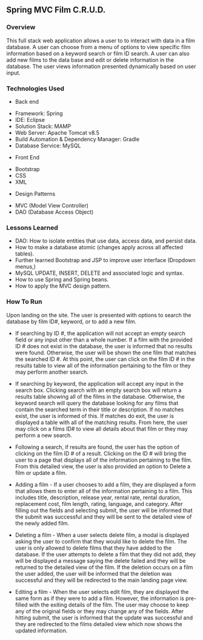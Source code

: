 ## Spring MVC Film C.R.U.D.

### Overview
This full stack web application allows a user to to interact with data in a film database. A user can choose from a menu of options to view specific film information based on a keyword search or film ID search. A user can also add new films to the data base and edit or delete information in the database. The user views information presented dynamically based on user input.

### Technologies Used
* Back end
- Framework: Spring
- IDE: Eclipse
- Solution Stack: MAMP
- Web Server: Apache Tomcat v8.5
- Build Automation & Dependency Manager: Gradle
- Database Service: MySQL
* Front End
- Bootstrap
- CSS
- XML
* Design Patterns
- MVC (Model View Controller)
- DAO (Database Access Object)

### Lessons Learned
- DAO: How to isolate entities that use data, access data, and persist data.
- How to make a database atomic (changes apply across all affected tables).
- Further learned Bootstrap and JSP to improve user interface (Dropdown menus,)
- MySQL UPDATE, INSERT, DELETE and associated logic and syntax.
- How to use Spring and Spring beans.
- How to apply the MVC design pattern.

### How To Run

Upon landing on the site. The user is presented with options to search the database by film ID#, keyword, or to add a new film.

* If searching by ID #, the application will not accept an empty search field or any input other than a whole number. If a film with the provided ID # does not exist in the database, the user is informed that no results were found. Otherwise, the user will be shown the one film that matches the searched ID #. At this point, the user can click on the film ID # in the results table to view all of the information pertaining to the film or they may perform another search.

* If searching by keyword, the application will accept any input in the search box. Clicking search with an empty search box will return a results table showing all of the films in the database. Otherwise, the keyword search will query the database looking for any films that contain the searched term in their title or description. If no matches exist, the user is informed of this. If matches do exit, the user is displayed a table with all of the matching results. From here, the user may click on a films ID# to view all details about that film or they may perform a new search.

* Following a search, if results are found, the user has the option of clicking on the film ID # of a result. Clicking on the ID # will bring the user to a page that displays all of the information pertaining to the film. From this detailed view, the user is also provided an option to Delete a film or update a film.

* Adding a film - If a user chooses to add a film, they are displayed a form that allows them to enter all of the information pertaining to a film. This includes title, description, release year, rental rate, rental duration, replacement cost, film length, rating, language, and category. After filling out the fields and selecting submit, the user will be informed that the submit was successful and they will be sent to the detailed view of the newly added film.

* Deleting a film - When a user selects delete film, a modal is displayed asking the user to confirm that they would like to delete the film. The user is only allowed to delete films that they have added to the database. If the user attempts to delete a film that they did not add, they will be displayed a message saying the delete failed and they will be returned to the detailed view of the film. If the deletion occurs on a film the user added, the user will be informed that the deletion was successful and they will be redirected to the main landing page view.

* Editing a film - When the user selects edit film, they are displayed the same form as if they were to add a film. However, the information is pre-filled with the exiting details of the film. The user may choose to keep any of the original fields or they may change any of the fields. After hitting submit, the user is informed that the update was successful and they are redirected to the films detailed view which now shows the updated information.